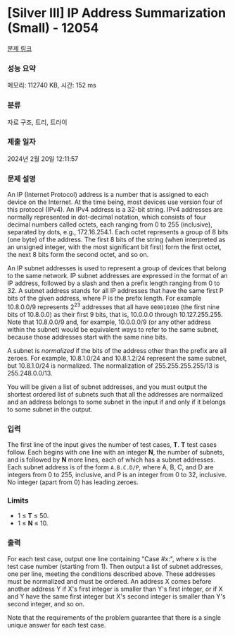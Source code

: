 # [Silver III] IP Address Summarization (Small) - 12054 

[문제 링크](https://www.acmicpc.net/problem/12054) 

### 성능 요약

메모리: 112740 KB, 시간: 152 ms

### 분류

자료 구조, 트리, 트라이

### 제출 일자

2024년 2월 20일 12:11:57

### 문제 설명

<p>An IP (Internet Protocol) address is a number that is assigned to each device on the Internet. At the time being, most devices use version four of this protocol (IPv4). An IPv4 address is a 32-bit string. IPv4 addresses are normally represented in dot-decimal notation, which consists of four decimal numbers called octets, each ranging from 0 to 255 (inclusive), separated by dots, e.g., 172.16.254.1. Each octet represents a group of 8 bits (one byte) of the address. The first 8 bits of the string (when interpreted as an unsigned integer, with the most significant bit first) form the first octet, the next 8 bits form the second octet, and so on. </p>

<p>An IP subnet addresses is used to represent a group of devices that belong to the same network. IP subnet addresses are expressed in the format of an IP address, followed by a slash and then a prefix length ranging from 0 to 32. A subnet address stands for all IP addresses that have the same first P bits of the given address, where P is the prefix length. For example 10.8.0.0/9 represents 2<sup>23</sup> addresses that all have <code>000010100</code> (the first nine bits of 10.8.0.0) as their first 9 bits, that is, 10.0.0.0 through 10.127.255.255. Note that 10.8.0.0/9 and, for example, 10.0.0.0/9 (or any other address within the subnet) would be equivalent ways to refer to the same subnet, because those addresses start with the same nine bits.</p>

<p>A subnet is <em>normalized</em> if the bits of the address other than the prefix are all zeroes. For example, 10.8.1.0/24 and 10.8.1.2/24 represent the same subnet, but 10.8.1.0/24 is normalized. The normalization of 255.255.255.255/13 is 255.248.0.0/13.</p>

<p>You will be given a list of subnet addresses, and you must output the shortest ordered list of subnets such that all the addresses are normalized and an address belongs to some subnet in the input if and only if it belongs to some subnet in the output.</p>

### 입력 

 <p>The first line of the input gives the number of test cases, <strong>T</strong>. <strong>T</strong> test cases follow. Each begins with one line with an integer <strong>N</strong>, the number of subnets, and is followed by <strong>N</strong> more lines, each of which has a subnet addresses. Each subnet address is of the form <code>A.B.C.D/P</code>, where A, B, C, and D are integers from 0 to 255, inclusive, and P is an integer from 0 to 32, inclusive. No integer (apart from 0) has leading zeroes.</p>

<h3>Limits</h3>

<ul>
	<li>1 ≤ <strong>T</strong> ≤ 50.</li>
	<li>1 ≤ <strong>N</strong> ≤ 10.</li>
</ul>

### 출력 

 <p>For each test case, output one line containing "Case #x:", where x is the test case number (starting from 1). Then output a list of subnet addresses, one per line, meeting the conditions described above. These addresses must be normalized and must be ordered. An address X comes before another address Y if X's first integer is smaller than Y's first integer, or if X and Y have the same first integer but X's second integer is smaller than Y's second integer, and so on.</p>

<p>Note that the requirements of the problem guarantee that there is a single unique answer for each test case.</p>

